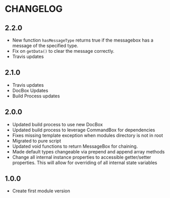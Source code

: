 CHANGELOG
=========

## 2.2.0
* New function `hasMessageType` returns true if the messagebox has a message of the specified type.
* Fix on `getData()` to clear the message correctly.
* Travis updates

## 2.1.0 
* Travis updates
* DocBox Updates
* Build Process updates

## 2.0.0
* Updated build process to use new DocBox
* Updated build process to leverage CommandBox for dependencies
* Fixes missing template exception when modules directory is not in root
* Migrated to pure script
* Updated void functions to return MessageBox for chaining.
* Made default types changeable via prepend and append array methods
* Change all internal instance properties to accessible getter/setter properties. This will allow for overriding of all internal state variables

## 1.0.0
* Create first module version